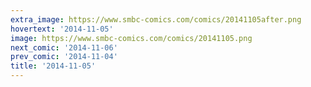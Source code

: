 ```yaml
---
extra_image: https://www.smbc-comics.com/comics/20141105after.png
hovertext: '2014-11-05'
image: https://www.smbc-comics.com/comics/20141105.png
next_comic: '2014-11-06'
prev_comic: '2014-11-04'
title: '2014-11-05'
---
```


